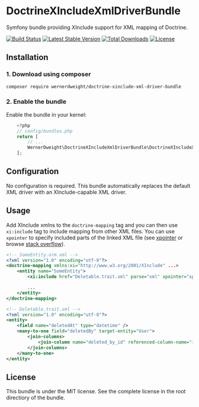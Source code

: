 DoctrineXIncludeXmlDriverBundle
====================================

Symfony bundle providing XInclude support for XML mapping of Doctrine.

[![Build Status](https://app.travis-ci.com/wernerdweight/DoctrineXIncludeXmlDriverBundle.svg?branch=master)](https://app.travis-ci.com/wernerdweight/DoctrineXIncludeXmlDriverBundle)
[![Latest Stable Version](https://poser.pugx.org/wernerdweight/doctrine-xinclude-xml-driver-bundle/v/stable)](https://packagist.org/packages/wernerdweight/doctrine-xinclude-xml-driver-bundle)
[![Total Downloads](https://poser.pugx.org/wernerdweight/doctrine-xinclude-xml-driver-bundle/downloads)](https://packagist.org/packages/wernerdweight/doctrine-xinclude-xml-driver-bundle)
[![License](https://poser.pugx.org/wernerdweight/doctrine-xinclude-xml-driver-bundle/license)](https://packagist.org/packages/wernerdweight/doctrine-xinclude-xml-driver-bundle)


Installation
------------

### 1. Download using composer

```bash
composer require wernerdweight/doctrine-xinclude-xml-driver-bundle
```

### 2. Enable the bundle

Enable the bundle in your kernel:

```php
    <?php
    // config/bundles.php
    return [
        // ...
        WernerDweight\DoctrineXIncludeXmlDriverBundle\DoctrineXIncludeXmlDriverBundle::class => ['all' => true],
    ];
```

Configuration
------------

No configuration is required. This bundle automatically replaces the default XML driver with an XInclude-capable XML driver. 

Usage
------------

Add XInclude xmlns to the `doctrine-mapping` tag and you can then use `xi:include` tag to include mapping from other XML files. You can use `xpointer` to specify included parts of the linked XML file (see [xpointer](https://www.w3.org/TR/2003/REC-xptr-framework-20030325/) or browse [stack overflow](https://stackoverflow.com/search?q=xpointer)). 

```xml
<!-- SomeEntity.orm.xml -->
<?xml version="1.0" encoding="utf-8"?>
<doctrine-mapping xmlns:xi="http://www.w3.org/2001/XInclude" ...>
    <entity name="SomeEntity">
        <xi:include href="Deletable.trait.xml" parse="xml" xpointer="xpointer(//entity/*)"/>

        ...
    </entity>
</doctrine-mapping>

<!-- Deletable.trait.xml -->
<?xml version="1.0" encoding="utf-8"?>
<entity>
    <field name="deletedAt" type="datetime" />
    <many-to-one field="deletedBy" target-entity="User">
        <join-columns>
            <join-column name="deleted_by_id" referenced-column-name="id"/>
        </join-columns>
    </many-to-one>
</entity>
```

License
-------
This bundle is under the MIT license. See the complete license in the root directiory of the bundle.
